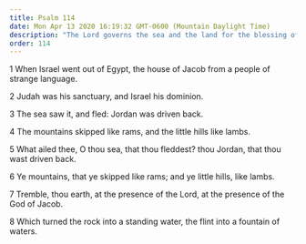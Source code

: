 ```yaml
---
title: Psalm 114
date: Mon Apr 13 2020 16:19:32 GMT-0600 (Mountain Daylight Time)
description: "The Lord governs the sea and the land for the blessing of His people."
order: 114
---
```


1 When Israel went out of Egypt, the house of Jacob from a people of strange language.

2 Judah was his sanctuary, and Israel his dominion.

3 The sea saw it, and fled: Jordan was driven back.

4 The mountains skipped like rams, and the little hills like lambs.

5 What ailed thee, O thou sea, that thou fleddest? thou Jordan, that thou wast driven back.

6 Ye mountains, that ye skipped like rams; and ye little hills, like lambs.

7 Tremble, thou earth, at the presence of the Lord, at the presence of the God of Jacob.

8 Which turned the rock into a standing water, the flint into a fountain of waters.
